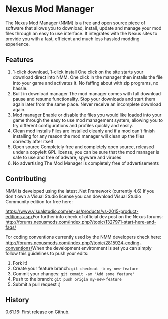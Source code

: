# Nexus Mod Manager
The Nexus Mod Manager (NMM) is a free and open source piece of software that allows you to download, install, update and manage your mod files through an easy to use interface. It integrates with the Nexus sites to provide you with a fast, efficient and much less hassled modding experience.
​
## Features
1. 1-click download, 1-click install
One click on the site starts your download direct into NMM. One click in the manager then installs the file into your game and activates it. No faffing about with zip programs, no hassle.
2. Built in download manager
The mod manager comes with full download pause and resume functionality. Stop your downloads and start them again later from the same place. Never receive an incomplete download again.
3. Mod manager
Enable or disable the files you would like loaded into your game through the easy to use mod management system, allowing you to try different configurations and profiles quickly and easily.
4. Clean mod installs
Files are installed cleanly and if a mod can't finish installing for any reason the mod manager will clean up the files correctly after itself
5. Open source
Completely free and completely open source, released under a copyleft GPL license, you can be sure that the mod manager is safe to use and free of adware, spyware and viruses
6. No advertising
The Mod Manager is completely free of advertisements
​
## Contributing
NMM is developed using the latest .Net Framework (currently 4.6)
If you don't own a Visual Studio license you can download Visual Studio Community edition for free here:

https://www.visualstudio.com/en-us/products/vs-2015-product-editions.aspx
​
For further info check of official dev post on the Nexus forums: http://forums.nexusmods.com/index.php?/topic/1327971-start-here-and-faqs/

For coding conventions currently used by the NMM developers check here: http://forums.nexusmods.com/index.php?/topic/2815924-coding-conventions/
​
When the development environment is set you can simply follow this guidelines to push your edits:
1. Fork it!
2. Create your feature branch: `git checkout -b my-new-feature`
3. Commit your changes: `git commit -am 'Add some feature'`
4. Push to the branch: `git push origin my-new-feature`
5. Submit a pull request :)
​
## History
0.61.16: First release on Github.